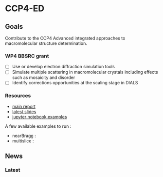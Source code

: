 # CCP4-ED

## Goals
Contribute to the CCP4 Advanced integrated approaches to macromolecular structure determination.

### WP4 BBSRC grant
- [ ] Use or develop electron diffraction simulation tools
- [ ] Simulate multiple scattering in macromolecular crystals including effects such as mosaicity and disorder
- [ ] Identify corrections opportunities at the scaling stage in DIALS

### Resources
- [main report](/documents/report/report.pdf)
- [latest slides](/documents/2020-11-13_JH.pdf)
- [jupyter notebook examples](http://127.0.0.1:8888/?token=c040d8214898e2df5c3dea81253397716cf3fe744e544540)

A few available examples to run :

- nearBragg :
- multislice :

## News
### Latest
